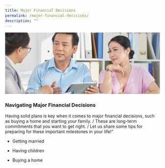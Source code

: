 ```yaml
---
title: Major Financial Decisions
permalink: /major-financial-decisions/
description: ""
---
```

![Major Financial Decisions pic](/images/Major%20Financial%20Decisions/major%20financial%20decisions.jfif)

### Navigating Major Financial Decisions

Having solid plans is key when it comes to major financial decisions, such as buying a home and starting your family. / These are long-term commitments that you want to get right. / Let us share some tips for preparing for these important milestones in your life!” 

* Getting married 

* Having children 

* Buying a home